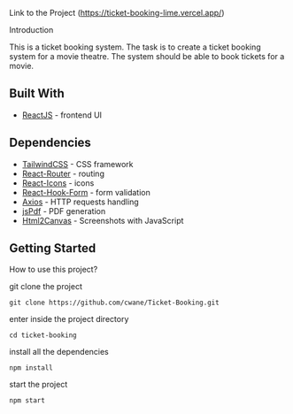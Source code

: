 Link to the Project (https://ticket-booking-lime.vercel.app/)

Introduction

This is a ticket booking system. The task is to create a ticket booking system for a movie theatre. The system should be able to book tickets for a movie.

## Built With
- [ReactJS](https://react.dev/reference/react) - frontend UI

## Dependencies
- [TailwindCSS](https://tailwindcss.com/docs/installation) - CSS framework
- [React-Router](https://reactrouter.com/en/main) - routing
- [React-Icons](https://react-icons.github.io/react-icons/) - icons
- [React-Hook-Form](https://react-hook-form.com/get-started) - form validation
- [Axios](https://axios-http.com/docs/intro) - HTTP requests handling
- [jsPdf](https://github.com/parallax/jsPDF) - PDF generation
- [Html2Canvas](https://html2canvas.hertzen.com/) - Screenshots with JavaScript

## Getting Started
How to use this project?

git clone the project

```
git clone https://github.com/cwane/Ticket-Booking.git
```

enter inside the project directory

```
cd ticket-booking
```

install all the dependencies

```
npm install
```

start the project

```
npm start
